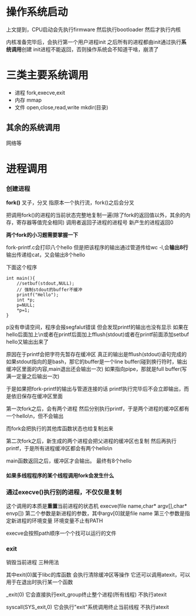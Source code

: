 # 操作系统启动
上文提到，CPU启动会先执行firmware
然后执行bootloader
然后才执行内核

内核准备完毕后，会执行第一个用户进程init
之后所有的进程都由init通过执行**系统调用**创建
init进程不能返回，否则操作系统会不知道干啥，崩溃了

# 三类主要系统调用 
- 进程
fork,execve,exit
- 内存
mmap
- 文件
open,close,read,write
mkdir(目录)

## 其余的系统调用
网络等

# 进程调用

### 创建进程
**fork()**
叉子，分叉
指原本一个执行流，fork()之后会分叉

把调用fork()的进程的当前状态完整地复制一遍(除了fork的返回值以外，其余的内存，寄存器等值完全相同)
调用者返回子进程的进程号
新产生的进程返回0

**两个fork的小习题需要掌握一下**


fork-printf.c会打印八个hello
但是把该程序的输出通过管道传给wc -l,会**输出8行**
输出传递给cat，又会输出8个hello

下面这个程序
```
int main(){
    //setbuf(stdout,NULL);
    // 强制stdout的buffer不缓冲
    printf("Hello");
    int *p;
    p=NULL;
    *p=1;
}
```
p没有申请空间，程序会报segfalut错误
但会发现printf的输出也没有显示
如果在hello后面加上\n或者在printf后面加上fflush(stdout)或者在printf前面添加setbuf
hello又输出出来了

原因在于printf会把字符先暂存在缓冲区
真正的输出是fflush(stdout)语句完成的
如果stdout指向的是bash，那它的buffer是一个line buffer(碰到换行符时，输出缓冲区里面的内容,main退出还会输出一次)
如果指向pipe，那就是full buffer(写满一定量之后输出一次)

于是如果把fork-printf的输出与管道连接的话
printf执行完毕后不会立即输出，而是依旧保存在缓冲区里面

第一次fork之后，会有两个进程
然后分别执行printf，于是两个进程的缓冲区都有一个hello\n，但不会输出

而fork会把执行的其他库函数状态也给复制出来

第二次fork之后，新生成的两个进程会把父进程的缓冲区也复制
然后再执行printf，于是所有进程缓冲区都会有两个hello\n

main函数返回之后，缓冲区才会输出。
最终有8个hello


#### 如果多线程程序的某个线程调用fork会发生什么

### 通过execve()执行别的进程，不仅仅是复制
这个调用的本质是**重置**当前进程的状态机
execve(file name,char* argv[],char* envp[])
第二个参数是新进程的参数，其中argv[0]就是file name
第三个参数是指定新进程的环境变量
环境变量不止有PATH

execve会按照path顺序一个个找可以运行的文件

### exit
销毁当前进程
三种用法

其中exit(0)属于libc的库函数
会执行清除缓冲区等操作
它还可以调用atexit，可以用于在退出时执行某一个函数

_exit(0)
它会直接执行exit_group终止整个进程(所有线程)
不执行atexit

syscall(SYS_exit,0)
它会执行"exit"系统调用终止当前线程
不执行atexit



